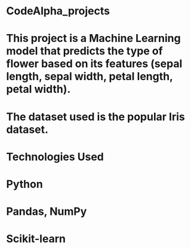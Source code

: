 # CodeAlpha_projects
# This project is a Machine Learning model that predicts the type of flower based on its features (sepal length, sepal width, petal length, petal width).
# The dataset used is the popular Iris dataset.

# Technologies Used
# Python
# Pandas, NumPy
# Scikit-learn
